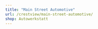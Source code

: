 ```yaml
---
title: "Main Street Automotive"
url: /crestview/main-street-automotive/
shop: Autowerkstatt
---
```

